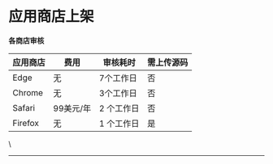 # 应用商店上架

**各商店审核**

| 应用商店    | 费用     | 审核耗时   | 需上传源码 |
| ------- | ------ | ------ | ----- |
| Edge    | 无      | 7个工作日  | 否     |
| Chrome  | 无      | 3个工作日  | 否     |
| Safari  | 99美元/年 | 2 个工作日 | 否     |
| Firefox | 无      | 1 个工作日 | 是     |



\


****
